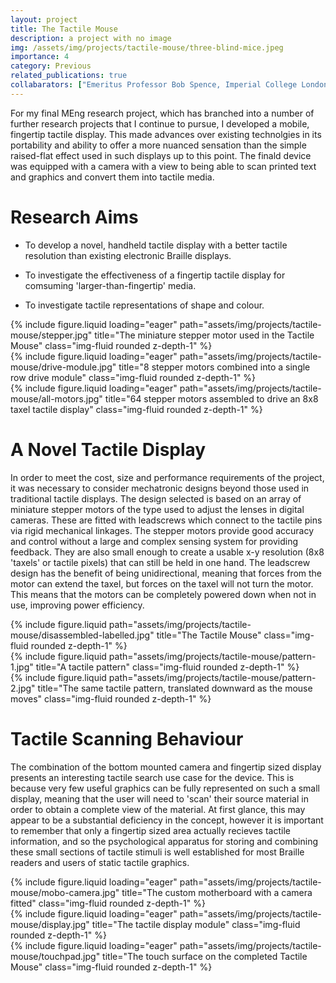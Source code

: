 ```yaml
---
layout: project
title: The Tactile Mouse
description: a project with no image
img: /assets/img/projects/tactile-mouse/three-blind-mice.jpeg
importance: 4
category: Previous
related_publications: true
collabarators: ["Emeritus Professor Bob Spence, Imperial College London", "Dr Mark Witkowski, Imperial College London", "Dr James Mardell, Imperial College London"]
---
```



For my final MEng research project, which has branched into a number of further research projects that I continue to pursue, I developed a mobile, fingertip tactile display. This made advances over existing technolgies in its portability and ability to offer a more nuanced sensation than the simple raised-flat effect used in such displays up to this point. The finald device was equipped with a camera with a view to being able to scan printed text and graphics and convert them into tactile media.

# Research Aims

- To develop a novel, handheld tactile display with a better tactile resolution than existing electronic Braille displays.

- To investigate the effectiveness of a fingertip tactile display for comsuming 'larger-than-fingertip' media.

- To investigate tactile representations of shape and colour.

<div class="row">
    <div class="col-sm mt-3 mt-md-0">
        {% include figure.liquid loading="eager" path="assets/img/projects/tactile-mouse/stepper.jpg" title="The miniature stepper motor used in the Tactile Mouse" class="img-fluid rounded z-depth-1" %}
    </div>
    <div class="col-sm mt-3 mt-md-0">
        {% include figure.liquid loading="eager" path="assets/img/projects/tactile-mouse/drive-module.jpg" title="8 stepper motors combined into a single row drive module" class="img-fluid rounded z-depth-1" %}
    </div>
    <div class="col-sm mt-3 mt-md-0">
        {% include figure.liquid loading="eager" path="assets/img/projects/tactile-mouse/all-motors.jpg" title="64 stepper motors assembled to drive an 8x8 taxel tactile display" class="img-fluid rounded z-depth-1" %}
    </div>
</div>

# A Novel Tactile Display

In order to meet the cost, size and performance requirements of the project, it was necessary to consider mechatronic designs beyond those used in traditional tactile displays. The design selected is based on an array of miniature stepper motors of the type used to adjust the lenses in digital cameras. These are fitted with leadscrews which connect to the tactile pins via rigid mechanical linkages. The stepper motors provide good accuracy and control without a large and complex sensing system for providing feedback. They are also small enough to create a usable x-y resolution (8x8 'taxels' or tactile pixels) that can still be held in one hand. The leadscrew design has the benefit of being unidirectional, meaning that forces from the motor can extend the taxel, but forces on the taxel will not turn the motor. This means that the motors can be completely powered down when not in use, improving power efficiency.

<div class="row justify-content-sm-center">
    <div class="col-sm-8 mt-3 mt-md-0">
        {% include figure.liquid path="assets/img/projects/tactile-mouse/disassembled-labelled.jpg" title="The Tactile Mouse" class="img-fluid rounded z-depth-1" %}
    </div>
    <div class="col-sm-4 mt-3 mt-md-0">
        {% include figure.liquid path="assets/img/projects/tactile-mouse/pattern-1.jpg" title="A tactile pattern" class="img-fluid rounded z-depth-1" %}
    </div>
    <div class="col-sm-4 mt-3 mt-md-0">
        {% include figure.liquid path="assets/img/projects/tactile-mouse/pattern-2.jpg" title="The same tactile pattern, translated downward as the mouse moves" class="img-fluid rounded z-depth-1" %}
    </div>
</div>

# Tactile Scanning Behaviour

The combination of the bottom mounted camera and fingertip sized display presents an interesting tactile search use case for the device. This is because very few useful graphics can be fully represented on such a small display, meaning that the user will need to 'scan' their source material in order to obtain a complete view of the material. At first glance, this may appear to be a substantial deficiency in the concept, however it is important to remember that only a fingertip sized area actually recieves tactile information, and so the psychological apparatus for storing and combining these small sections of tactile stimuli is well established for most Braille readers and users of static tactile graphics.

<div class="row">
    <div class="col-sm mt-3 mt-md-0">
        {% include figure.liquid loading="eager" path="assets/img/projects/tactile-mouse/mobo-camera.jpg" title="The custom motherboard with a camera fitted" class="img-fluid rounded z-depth-1" %}
    </div>
    <div class="col-sm mt-3 mt-md-0">
        {% include figure.liquid loading="eager" path="assets/img/projects/tactile-mouse/display.jpg" title="The tactile display module" class="img-fluid rounded z-depth-1" %}
    </div>
    <div class="col-sm mt-3 mt-md-0">
        {% include figure.liquid loading="eager" path="assets/img/projects/tactile-mouse/touchpad.jpg" title="The touch surface on the completed Tactile Mouse" class="img-fluid rounded z-depth-1" %}
    </div>
</div>
